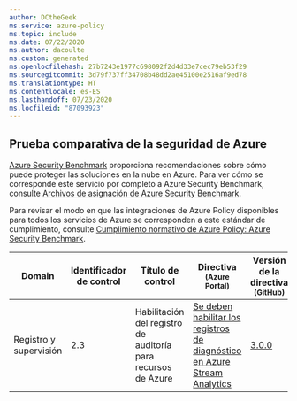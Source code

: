 ```yaml
---
author: DCtheGeek
ms.service: azure-policy
ms.topic: include
ms.date: 07/22/2020
ms.author: dacoulte
ms.custom: generated
ms.openlocfilehash: 27b7243e1977c698092f2d4d33e7cec79eb53f29
ms.sourcegitcommit: 3d79f737ff34708b48dd2ae45100e2516af9ed78
ms.translationtype: HT
ms.contentlocale: es-ES
ms.lasthandoff: 07/23/2020
ms.locfileid: "87093923"
---
```

## <a name="azure-security-benchmark"></a>Prueba comparativa de la seguridad de Azure

[Azure Security Benchmark](../../../../articles/security/benchmarks/overview.md) proporciona recomendaciones sobre cómo puede proteger las soluciones en la nube en Azure. Para ver cómo se corresponde este servicio por completo a Azure Security Benchmark, consulte [Archivos de asignación de Azure Security Benchmark](https://github.com/MicrosoftDocs/SecurityBenchmarks/tree/master/Azure%20Offer%20Security%20Baselines).

Para revisar el modo en que las integraciones de Azure Policy disponibles para todos los servicios de Azure se corresponden a este estándar de cumplimiento, consulte [Cumplimiento normativo de Azure Policy: Azure Security Benchmark](../../../../articles/governance/policy/samples/azure-security-benchmark.md).

|Domain |Identificador de control |Título de control |Directiva<br /><sub>(Azure Portal)</sub> |Versión de la directiva<br /><sub>(GitHub)</sub>  |
|---|---|---|---|---|
|Registro y supervisión |2.3 |Habilitación del registro de auditoría para recursos de Azure |[Se deben habilitar los registros de diagnóstico en Azure Stream Analytics](https://portal.azure.com/#blade/Microsoft_Azure_Policy/PolicyDetailBlade/definitionId/%2Fproviders%2FMicrosoft.Authorization%2FpolicyDefinitions%2Ff9be5368-9bf5-4b84-9e0a-7850da98bb46) |[3.0.0](https://github.com/Azure/azure-policy/blob/master/built-in-policies/policyDefinitions/Stream%20Analytics/StreamAnalytics_AuditDiagnosticLog_Audit.json) |

